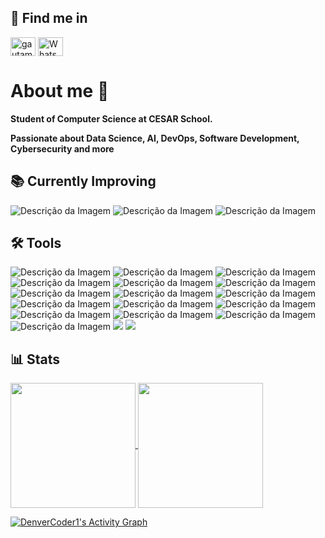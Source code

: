 ## 👥 Find me in
<p align="left">
<a href="https://www.linkedin.com/in/bernardo-heuer-45571334b/" target="blank"><img align="center" src="https://raw.githubusercontent.com/rahuldkjain/github-profile-readme-generator/master/src/images/icons/Social/linked-in-alt.svg" alt="gautamkrishnar" height="30" width="40" /></a>
<a href="https://api.whatsapp.com/send/?phone=5581973019009&text&type=phone_number&app_absent=0" target="blank"><img align="center" src="https://github.com/rahuldkjain/github-profile-readme-generator/blob/master/src/images/icons/Social/whatsapp.svg" alt="WhatsApp Bernardo" height="30" width="40" /></a>
</p>

# About me 💬
<p><strong>Student of Computer Science at CESAR School.</strong></p>
<p><strong>Passionate about Data Science, AI, DevOps, Software Development, Cybersecurity and more</strong></p>

## 📚 Currently Improving
<p align="left">
<img src="https://img.shields.io/badge/Spring-6DB33F?style=for-the-badge&logo=spring&logoColor=white" alt="Descrição da Imagem"/>
<img src="https://img.shields.io/badge/MySQL-6DB33F?style=for-the-badge&logo=mysql&logoColor=white" alt="Descrição da Imagem"/>
  <img src="https://img.shields.io/badge/Python-6DB33F?style=for-the-badge&logo=python&logoColor=white" alt="Descrição da Imagem"/>
</p>

## 🛠️ Tools
<p align="left">
<img src="https://img.shields.io/badge/Python-092E20?style=for-the-badge&logo=python&logoColor=white" alt="Descrição da Imagem"/>
<img src="https://img.shields.io/badge/HTML5-092E20?style=for-the-badge&logo=html5&logoColor=white" alt="Descrição da Imagem"/>
<img src="https://img.shields.io/badge/CSS-092E20?&style=for-the-badge&logo=css3&logoColor=white" alt="Descrição da Imagem"/>
<img src="https://img.shields.io/badge/JavaScript-092E20?style=for-the-badge&logo=javascript&logoColor=white" alt="Descrição da Imagem"/>
<img src="https://img.shields.io/badge/C-092E20?style=for-the-badge&logo=c&logoColor=white" alt="Descrição da Imagem"/>
<img src="https://img.shields.io/badge/Java-092E20?style=for-the-badge&logo=java&logoColor=white" alt="Descrição da Imagem"/>
<img src="https://img.shields.io/badge/MySQL-092E20?style=for-the-badge&logo=mysql&logoColor=white" alt="Descrição da Imagem"/>
<img src="https://img.shields.io/badge/MySQL-092E20?style=for-the-badge&logo=mysql&logoColor=white" alt="Descrição da Imagem"/>
<img src="https://img.shields.io/badge/Bootstrap-092E20?style=for-the-badge&logo=bootstrap&logoColor=white" alt="Descrição da Imagem"/>
<img src="https://img.shields.io/badge/Django-092E20?style=for-the-badge&logo=django&logoColor=white" alt="Descrição da Imagem"/>
<img src="https://img.shields.io/badge/Microsoft_Excel-092E20?style=for-the-badge&logo=microsoft-excel&logoColor=white" alt="Descrição da Imagem"/>
<img src="https://img.shields.io/badge/Microsoft_PowerPoint-092E20?style=for-the-badge&logo=microsoft-powerpoint&logoColor=white" alt="Descrição da Imagem"/>
<img src="https://img.shields.io/badge/Microsoft_Office-092E20?style=for-the-badge&logo=microsoft-office&logoColor=white" alt="Descrição da Imagem"/>
<img src="https://img.shields.io/badge/Microsoft_Word-092E20?style=for-the-badge&logo=microsoft-word&logoColor=white" alt="Descrição da Imagem"/>
<img src="https://img.shields.io/badge/Linux-092E20?style=for-the-badge&logo=linux&logoColor=white" alt="Descrição da Imagem"/>
<img src="https://img.shields.io/badge/Windows-092E20?style=for-the-badge&logo=windows&logoColor=white" alt="Descrição da Imagem"/>
<img src="https://img.shields.io/badge/GitHub%20Actions-092E20.svg?style=for-the-badge&logo=gitstyle=for-the-badge&hub%20actions&logoColor=white">
<img src="https://img.shields.io/badge/GitHub-092E20?style=for-the-badge&logo=github&logoColor=white" />
</p>

## 📊 Stats
<a href="https://github.com/anuraghazra/github-readme-stats">
  <img height=200 align="center" src="https://github-readme-stats.vercel.app/api/top-langs?username=HeuerBcH&layout=compact&langs_count=8&card_width=320&theme=merko" />
</a>
<a href="https://github.com/anuraghazra/convoychat">
  <img height=200 align="center" src="https://github-readme-stats.vercel.app/api?username=HeuerBcH&show_icons=true&theme=merko" />
</a>

<br>

<a href="https://github.com/ashutosh00710/github-readme-activity-graph"><img alt="DenverCoder1's Activity Graph" src="https://github-readme-activity-graph.vercel.app/graph/?username=HeuerBcH&bg_color=00000000&color=093E61&title_color=093E61&line=0162EB&point=093E61&hide_border=true" /></a>
 


<!---
HeuerBcH/HeuerBcH is a ✨ special ✨ repository because its `README.md` (this file) appears on your GitHub profile.
You can click the Preview link to take a look at your changes.
--->
